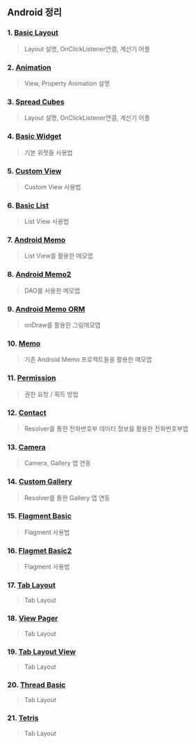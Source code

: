 ## Android 정리

### 1. [Basic Layout](https://github.com/mnisdh/Android/tree/master/android/BasicLayout)
  > Layout 설명, OnClickListener연결, 계산기 어플


### 2. [Animation](https://github.com/mnisdh/Android/tree/master/android/Animation)
  > View, Property Animation 설명


### 3. [Spread Cubes](https://github.com/mnisdh/Android/tree/master/android/SpreadCubes)
  > Layout 설명, OnClickListener연결, 계산기 어플


### 4. [Basic Widget](https://github.com/mnisdh/Android/tree/master/android/BasicWidget)
  > 기본 위젯들 사용법


### 5. [Custom View](https://github.com/mnisdh/Android/tree/master/android/CoustomView)
  > Custom View 사용법


### 6. [Basic List](https://github.com/mnisdh/Android/tree/master/android/BasicList)
  > List View 사용법


### 7. [Android Memo](https://github.com/mnisdh/Android/tree/master/android/AndroidMemo)
  > List View를 활용한 메모앱


### 8. [Android Memo2](https://github.com/mnisdh/Android/tree/master/android/AndroidMemo2)
  > DAO를 사용한 메모앱


### 9. [Android Memo ORM](https://github.com/mnisdh/Android/tree/master/android/AndroidMemoORM)
  > onDraw를 활용한 그림메모앱


### 10. [Memo](https://github.com/mnisdh/Android/tree/master/android/Memo)
  > 기존 Android Memo 프로젝트들을 활용한 메모앱


### 11. [Permission](https://github.com/mnisdh/Android/tree/master/android/Permission)
  > 권한 요청 / 획득 방법


### 12. [Contact](https://github.com/mnisdh/Android/tree/master/android/Contact)
  > Resolver를 통한 전화번호부 데이터 정보를 활용한 전화번호부앱


### 13. [Camera](https://github.com/mnisdh/Android/tree/master/android/Camera)
  > Camera, Gallery 앱 연동


### 14. [Custom Gallery](https://github.com/mnisdh/Android/tree/master/android/CustomGallery)
  > Resolver를 통한 Gallery 앱 연동


### 15. [Flagment Basic](https://github.com/mnisdh/Android/tree/master/android/FlagmentBasic)
  > Flagment 사용법


### 16. [Flagmet Basic2](https://github.com/mnisdh/Android/tree/master/android/FlagmentBasic2)
  > Flagment 사용법


### 17. [Tab Layout](https://github.com/mnisdh/Android/tree/master/android/TabLayout)
  > Tab Layout


### 18. [View Pager](https://github.com/mnisdh/Android/tree/master/android/ViewPager)
  > Tab Layout


### 19. [Tab Layout View](https://github.com/mnisdh/Android/tree/master/android/TabLayoutView)
  > Tab Layout


### 20. [Thread Basic](https://github.com/mnisdh/Android/tree/master/android/ThreadBasic)
  > Tab Layout


### 21. [Tetris](https://github.com/mnisdh/Android/tree/master/android/Tetris)
  > Tab Layout
